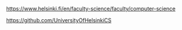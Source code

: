 https://www.helsinki.fi/en/faculty-science/faculty/computer-science

https://github.com/UniversityOfHelsinkiCS
